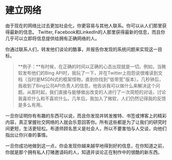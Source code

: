 # 建立网络

由于现在的网络比过去更加社会化，你更容易与其他人联系。你可以从人们那里获得最新的信息。
Twitter, Facebook和LinkedIn的人那里获得最新的信息，而且你几乎可以立即将信息提供给拥有正确网络的人。

你通过联系人们，转发他们谈论的酷事，并报告你发现的系统问题来实现这一目标。

> **例子：**有时候，在正确的时间以正确的心态出现就是一切。例如，当微软发布他们的Bing
> API时，我玩了一下，并在Twitter上抱怨说很难读到文档（当时是MSDN式的框架怪物，直到你找到"低带宽"版本）。几秒钟后，我收到了Bing公司API负责人的信息，他告诉我可以做什么来解决这个问题。从那时起，我们直接与能够做出改变的人进行了一次简短的对话，讨论我喜欢什么和不喜欢什么。几年后，我加入了微软，人们仍然记得我的反馈是多么有用。

一旦你证明你有有趣的东西可以说，而且你发现并转发推特、书签或博客上的精彩内容，真正掌握社交网络的人就会乐意回答你。所有这些都是为了让我们的研究时间更短，生活更轻松。布道师顾名思义是社会人，所以不要害怕与人交谈，向他们指出让你兴奋的事情。

一旦你成功地做到这一点，你会发现你越来越早地得到好的信息，在你知道之前，你就是那个拥有私人打赌邀请码的人，知道并谈论正在制作中的很酷的新东西。